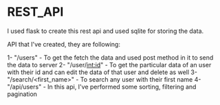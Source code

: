 # REST_API

I used flask to create this rest api and used sqlite for storing the data.

API that I've created, they are following:

1- "/users" - To get the fetch the data and used post method in it to send the data to server
2- "/user/<int:id>" - To get the particular data of an user with their id and can edit the data of that user and delete as well
3- "/search/<first_name>" - To search any user with their first name
4- "/api/users" - In this api, I've performed some sorting, filtering and pagination

